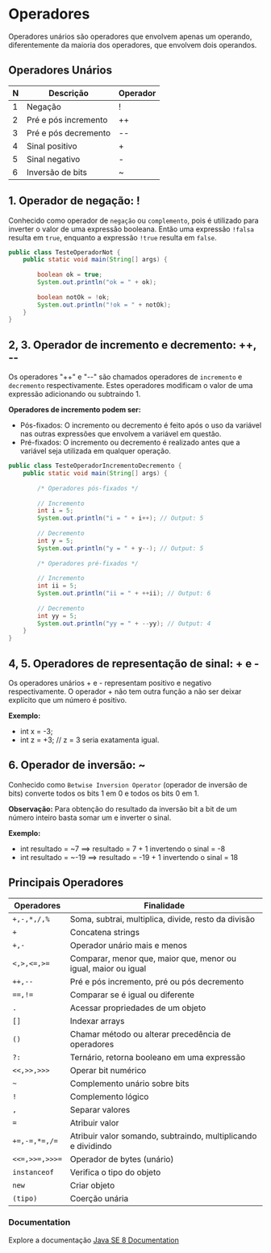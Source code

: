 # Operadores

Operadores unários são operadores que envolvem apenas um operando, diferentemente da maioria dos operadores, que envolvem dois operandos.

## Operadores Unários

N|Descrição|Operador|
-|---------|--------|
1|Negação|!|
2|Pré e pós incremento|++|
3|Pré e pós decremento|--|
4|Sinal positivo|+|
5|Sinal negativo|-|
6|Inversão de bits|~|

## 1. Operador de negação: !

Conhecido como operador de ```negação``` ou ```complemento```, pois é utilizado para inverter o valor de uma expressão booleana. Então uma expressão ```!falsa``` resulta em ```true```, enquanto a expressão ```!true``` resulta em ```false```.

```java
public class TesteOperadorNot {
	public static void main(String[] args) {
		
		boolean ok = true;
		System.out.println("ok = " + ok);
		
		boolean notOk = !ok;
		System.out.println("!ok = " + notOk);
	}
}
```

## 2, 3. Operador de incremento e decremento: ++, --

Os operadores "++" e "--" são chamados operadores de ```incremento``` e ```decremento``` respectivamente. Estes operadores modificam o valor de uma expressão adicionando ou subtraindo 1.

__Operadores de incremento podem ser:__
* Pós-fixados: O incremento ou decremento é feito após o uso da variável nas outras expressões que envolvem a variável em questão.
* Pré-fixados: O incremento ou decremento é realizado antes que a variável seja utilizada em qualquer operação.

```java
public class TesteOperadorIncrementoDecremento {
	public static void main(String[] args) {
		
		/* Operadores pós-fixados */
		
		// Incremento
		int i = 5;
		System.out.println("i = " + i++); // Output: 5
		
		// Decremento
		int y = 5;
		System.out.println("y = " + y--); // Output: 5
		
		/* Operadores pré-fixados */
		
		// Incremento
		int ii = 5;
		System.out.println("ii = " + ++ii); // Output: 6
		
		// Decremento
		int yy = 5;
		System.out.println("yy = " + --yy); // Output: 4
	}
}
```

## 4, 5. Operadores de representação de sinal: + e -

Os operadores unários + e - representam positivo e negativo respectivamente. O operador + não tem outra função a não ser deixar explícito que um número é positivo.

__Exemplo:__
* int x = -3;
* int z = +3; // z = 3 seria exatamenta igual.

## 6. Operador de inversão: ~

Conhecido como ```Betwise Inversion Operator``` (operador de inversão de bits) converte todos os bits 1 em 0 e todos os bits 0 em 1.

__Observação:__ Para obtenção do resultado da inversão bit a bit de um número inteiro basta somar um e inverter o sinal.

__Exemplo:__
* int resultado = ~7   ==> resultado = 7 + 1 invertendo o sinal = -8
* int resultado = ~-19 ==> resultado = -19 + 1 invertendo o sinal = 18

## Principais Operadores

Operadores|Finalidade|
----------|----------|
| ```+,-,*,/,%``` |Soma, subtrai, multiplica, divide, resto da divisão|
| ```+``` |Concatena strings|
| ```+,-``` |Operador unário mais e menos|
| ```<,>,<=,>=``` |Comparar, menor que, maior que, menor ou igual, maior ou igual|
| ```++,--``` |Pré e pós incremento, pré ou pós decremento|
| ```==,!=``` |Comparar se é igual ou diferente|
| ```.``` |Acessar propriedades de um objeto|
| ```[]``` |Indexar arrays|
| ```()``` |Chamar método ou alterar precedência de operadores|
| ```?:``` |Ternário, retorna booleano em uma expressão|
| ```<<,>>,>>>``` |Operar bit numérico|
| ```~``` |Complemento unário sobre bits|
| ```!``` |Complemento lógico|
| ```,``` |Separar valores|
| ```=``` |Atribuir valor|
| ```+=,-=,*=,/=``` |Atribuir valor somando, subtraindo, multiplicando e dividindo|
| ```<<=,>>=,>>>=``` |Operador de bytes (unário)|
| ```instanceof``` |Verifica o tipo do objeto|
| ```new``` |Criar objeto|
| ```(tipo)``` |Coerção unária|

### Documentation
Explore a documentação [Java SE 8 Documentation](https://docs.oracle.com/javase/8/docs/)